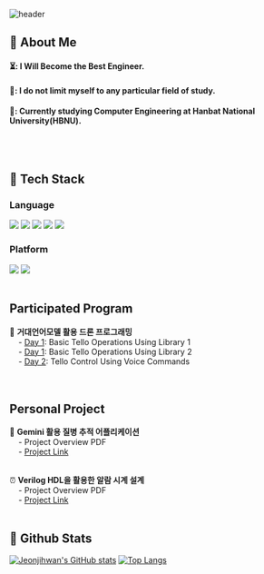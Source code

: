 <!--
**jeonjihwan72/jeonjihwan72** is a ✨ _special_ ✨ repository because its `README.md` (this file) appears on your GitHub profile.

Here are some ideas to get you started:

- 🔭 I’m currently working on ...
- 🌱 I’m currently learning ...
- 👯 I’m looking to collaborate on ...
- 🤔 I’m looking for help with ...
- 💬 Ask me about ...
- 📫 How to reach me: ...
- 😄 Pronouns: ...
- ⚡ Fun fact: ...
-->

<div>
  
  <!--Header-->
  ![header](https://capsule-render.vercel.app/api?type=Blur&color=gradient&height=300&section=header&text=Welcome%20My%20History&fontSize=80)
  
</div>

<div>
  <!--Body-->
  
  ## 👀 About Me
  #### ⏳: I Will Become the Best Engineer.<br/>
  #### 👊: I do not limit myself to any particular field of study.<br/>
  #### 🎒: Currently studying Computer Engineering at Hanbat National University(HBNU).
  <br/>
  <br/>
  
  ## 🧱 Tech Stack
  ### Language
  <!--Python-->
  <img src="https://img.shields.io/badge/Python-3776AB?style=for-the-badge&logo=Python&logoColor=white"/>
  <!--CPP-->
  <img src="https://img.shields.io/badge/C++-00599C?style=flat-square&logo=Cplusplus&logoColor=white"/>
  <!--JAVA-->
  <img src="https://img.shields.io/badge/Java-FF7800?style=flat-square&logo=OpenJDK&logoColor=white"/>
  <!--HTML5-->
  <img src="https://img.shields.io/badge/HTML5-E34F26?style=flat-square&logo=HTML5&logoColor=white"/>
  <!--Verilog HDL-->
  <img src="https://img.shields.io/badge/VerilogHDL-33CC00?style=flat-square&logo=V&logoColor=white"/>
  <br/>
  
  ### Platform
  <!--Unity-->
  <img src="https://img.shields.io/badge/Unity-FFFFFF?style=flat-square&logo=Unity&logoColor=black"/>
  <!--Android Studio-->
  <img src="https://img.shields.io/badge/Android Studio-3DDC84?style=flat-square&logo=AndroidStudio&logoColor=black"/>
  <br/>
  <br/>

  ## Participated Program
  <!-- LLM을 활용한 텔로 조작 -->
  🚁 **거대언어모델 활용 드론 프로그래밍** <br/>
  &nbsp;&nbsp;&nbsp;&nbsp;- [Day 1](https://github.com/jeonjihwan72/DJI-Tello-Class01.git): Basic Tello Operations Using Library 1 <br/>
  &nbsp;&nbsp;&nbsp;&nbsp;- [Day 1](https://github.com/jeonjihwan72/DJI-Tello-Class-HBNU.git): Basic Tello Operations Using Library 2 <br/>
  &nbsp;&nbsp;&nbsp;&nbsp;- [Day 2](https://github.com/jeonjihwan72/DJI-Tello-Class02.git): Tello Control Using Voice Commands <br/>
  <br/>
  <br/>

  ## Personal Project
  <!-- LLM과 Open Api를 활용한 질병 추적 -->
  💊 **Gemini 활용 질병 추적 어플리케이션** <br/>
  &nbsp;&nbsp;&nbsp;&nbsp;- Project Overview PDF <br/>
  &nbsp;&nbsp;&nbsp;&nbsp;- [Project Link](https://github.com/jeonjihwan72/Medi-AI-Project.git) <br/>
  <br/>
  <!--Verilog HDL을 활용한 알람 시계-->
  ⏰ **Verilog HDL을 활용한 알람 시계 설계** <br/>
  &nbsp;&nbsp;&nbsp;&nbsp;- Project Overview PDF <br/>
  &nbsp;&nbsp;&nbsp;&nbsp;- [Project Link](https://github.com/jeonjihwan72/ChronoLogic.git) <br/>
  <br/>

  ## 🤔 Github Stats
  [![Jeonjihwan's GitHub stats](https://github-readme-stats.vercel.app/api?username=jeonjihwan72)](https://github.com/jeonjihwan72/github-readme-stats)
  [![Top Langs](https://github-readme-stats.vercel.app/api/top-langs/?username=jeonjihwan72)](https://github.com/jeonjihwan72/github-readme-stats)
  <br/>
  
</div>

<!--
**Jiyu-Kim/Jiyu-Kim** is a ✨ _special_ ✨ repository because its `README.md` (this file) appears on your GitHub profile.

Here are some ideas to get you started:
- Hi there 👋
- 🔭 I’m currently working on ...
- 🌱 I’m currently learning ...
- 👯 I’m looking to collaborate on ...
- 🤔 I’m looking for help with ...
- 💬 Ask me about ...
- 📫 How to reach me: ...
- 😄 Pronouns: ...
- ⚡ Fun fact: ...
-->

